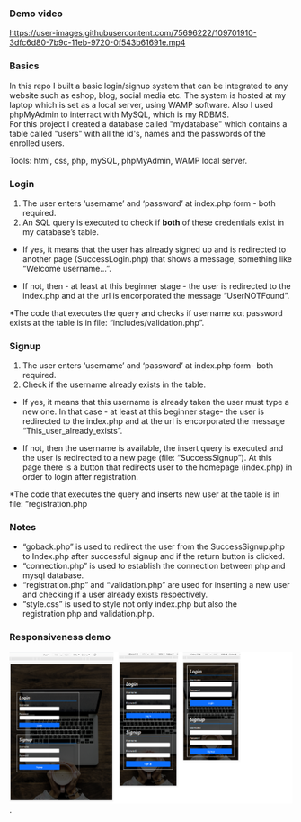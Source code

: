 ### Demo video

https://user-images.githubusercontent.com/75696222/109701910-3dfc6d80-7b9c-11eb-9720-0f543b61691e.mp4

### Basics
In this repo I built a basic login/signup system that can be integrated to any website such as eshop, blog, social media etc.
The system is hosted at my laptop which is set as a local server, using WAMP software. Also I used phpMyAdmin to interract with MySQL, which is my RDBMS.  
For this project I created a database called "mydatabase" which contains a table called "users" with all the id's, names and the passwords of the enrolled users.

Tools: html, css, php, mySQL, phpMyAdmin, WAMP local server.

### Login 
1.	The user enters ‘username’ and ‘password’ at index.php form - both required.
2.	An SQL query is executed to check if **both** of these credentials exist in my database’s table.
  - If yes, it means that the user has already signed up and is redirected to another page (SuccessLogin.php) that shows a message, something like “Welcome username…”.

  -	If not, then - at least at this beginner stage - the user is redirected to the index.php and at the url is encorporated the message “UserNOTFound”.

*The code that executes the query and checks if username και password exists at the table is in file: “includes/validation.php”.

### Signup
1.	The user enters ‘username’ and ‘password’ at index.php form- both required.
2.	Check if the username already exists in the table.
  -	If yes, it means that this username is already taken the user must type a new one. In that case - at least at this beginner stage- the user is redirected to the index.php and at the url is encorporated the message “This_user_already_exists”.

  - If not, then the username is available, the insert query is executed and the user is redirected to a new page (file: “SuccessSignup”). At this page there is a button that redirects user to the homepage (index.php) in order to login after registration.



*The code that executes the query and inserts new user at the table is in file: “registration.php

### Notes 
- “goback.php” is used to redirect the user from the SuccessSignup.php to Index.php after successful signup and if the return button is clicked.
- “connection.php” is used to establish the connection between php and mysql database.
- “registration.php” and “validation.php” are used for inserting a new user and checking if a user already exists respectively.
- “style.css” is used to style not only index.php but also the registration.php and validation.php.


### Responsiveness demo
![](images/demo_responsive.png).




